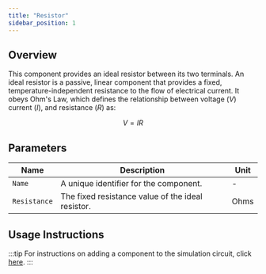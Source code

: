 ```yaml
---
title: "Resistor"
sidebar_position: 1
---
```


## Overview
This component provides an ideal resistor between its two terminals. An ideal resistor is a passive, linear component that provides a fixed, temperature-independent resistance to the flow of electrical current. It obeys Ohm's Law, which defines the relationship between voltage ($V$) current ($I$), and resistance ($R$) as:

$$
V = IR
$$

## Parameters

<div class="properties-table">

| Name         | Description                                       | Unit  |
|--------------|---------------------------------------------------|-------|
| `Name`       | A unique identifier for the component.            | -     |
| `Resistance` | The fixed resistance value of the ideal resistor. | Ohms  |

</div>

## Usage Instructions
:::tip
For instructions on adding a component to the simulation circuit, click [here](../basics/adding-components.md).
:::